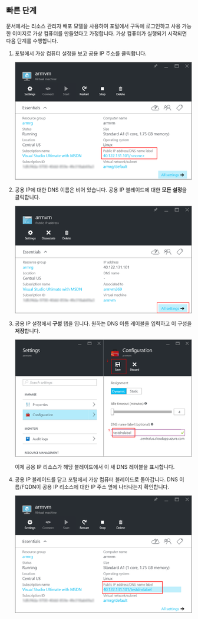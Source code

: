 ## 빠른 단계 

문서에서는 리소스 관리자 배포 모델을 사용하여 포털에서 구독에 로그인하고 사용 가능한 이미지로 가상 컴퓨터를 만들었다고 가정합니다. 가상 컴퓨터가 실행되기 시작되면 다음 단계를 수행합니다.

1.  포털에서 가상 컴퓨터 설정을 보고 공용 IP 주소를 클릭합니다.

    ![locate ip resource](./media/virtual-machines-common-portal-create-fqdn/locatePublicIP.PNG)

2.  공용 IP에 대한 DNS 이름은 비어 있습니다. 공용 IP 블레이드에 대한 **모든 설정**을 클릭합니다.

    ![IP 설정](./media/virtual-machines-common-portal-create-fqdn/settingsIP.PNG)

3.  공용 IP 설정에서 **구성** 탭을 엽니다. 원하는 DNS 이름 레이블을 입력하고 이 구성을 **저장**합니다.

    ![enter dns name label](./media/virtual-machines-common-portal-create-fqdn/dnsNameLabel.PNG)

    이제 공용 IP 리소스가 해당 블레이드에서 이 새 DNS 레이블을 표시합니다.

4.  공용 IP 블레이드를 닫고 포털에서 가상 컴퓨터 블레이드로 돌아갑니다. DNS 이름/FQDN이 공용 IP 리소스에 대한 IP 주소 옆에 나타나는지 확인합니다.

    ![FQDN is created](./media/virtual-machines-common-portal-create-fqdn/fqdnCreated.PNG)

<!---HONumber=AcomDC_0608_2016-->